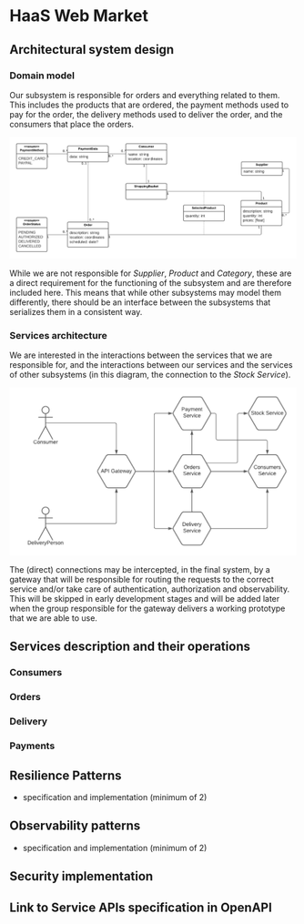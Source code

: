 # HaaS Web Market

<!-- SET: @architectMaster = @bdmendes -->
<!-- SET: @bloatLover = @sirze -->
<!-- SET: @spaghettiLover = @fernandorego -->

## Architectural system design <!-- ARCHITECTURE COPIED FROM PRELIMINARY REPORT  -->

<!-- @architectMaster - NEED REVIEW AND POSSIBLE UPDATES -->

### Domain model

Our subsystem is responsible for orders and everything related to them. This includes the products that are ordered, the payment methods used to pay for the order, the delivery methods used to deliver the order, and the consumers that place the orders.

![Domain model](./assets/domain.png)

While we are not responsible for *Supplier*, *Product* and *Category*, these are a direct requirement for the functioning of the subsystem and are therefore included here. This means that while other subsystems may model them differently, there should be an interface between the subsystems that serializes them in a consistent way.

### Services architecture

We are interested in the interactions between the services that we are responsible for, and the interactions between our services and the services of other subsystems (in this diagram, the connection to the *Stock Service*).

![Services architecture](./assets/arch.png)

The (direct) connections may be intercepted, in the final system, by a gateway that will be responsible for routing the requests to the correct service and/or take care of authentication, authorization and observability. This will be skipped in early development stages and will be added later when the group responsible for the gateway delivers a working prototype that we are able to use.

## Services description and their operations

### Consumers

<!-- @architectMaster + @spaghettiLover(kafka) -->

### Orders

<!-- @spaghettiLover -->

### Delivery

<!-- @architectMaster -->

### Payments

<!-- @spaghettiLover -->

## Resilience Patterns
- specification and implementation (minimum of 2)

<!-- @bloatLover or @architectMaster -->

## Observability patterns
- specification and implementation (minimum of 2)

<!-- @bloatLover or @architectMaster -->

## Security implementation

<!-- @spaghettiLover -->

<!-- SUPER SPAGHETTI CODE LEADS TO HIGH SECURITY DUE TO OBVIOUS REASONS -->

## Link to Service APIs specification in OpenAPI

<!-- @bloatLover -->
